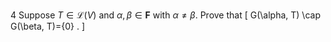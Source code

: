 4 Suppose $T \in \mathcal{L}(V)$ and $\alpha, \beta \in \mathbf{F}$ with $\alpha \neq \beta$. Prove that
\[
G(\alpha, T) \cap G(\beta, T)=\{0\} .
\]
